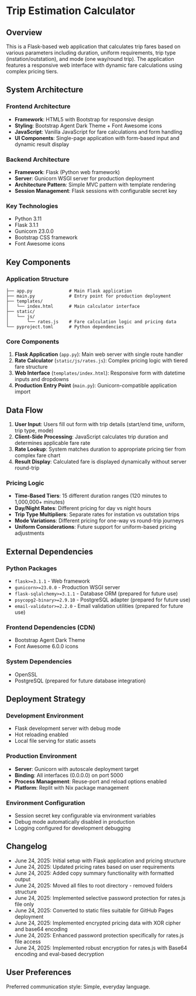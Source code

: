 # Trip Estimation Calculator

## Overview

This is a Flask-based web application that calculates trip fares based on various parameters including duration, uniform requirements, trip type (instation/outstation), and mode (one way/round trip). The application features a responsive web interface with dynamic fare calculations using complex pricing tiers.

## System Architecture

### Frontend Architecture
- **Framework**: HTML5 with Bootstrap for responsive design
- **Styling**: Bootstrap Agent Dark Theme + Font Awesome icons
- **JavaScript**: Vanilla JavaScript for fare calculations and form handling
- **UI Components**: Single-page application with form-based input and dynamic result display

### Backend Architecture
- **Framework**: Flask (Python web framework)
- **Server**: Gunicorn WSGI server for production deployment
- **Architecture Pattern**: Simple MVC pattern with template rendering
- **Session Management**: Flask sessions with configurable secret key

### Key Technologies
- Python 3.11
- Flask 3.1.1
- Gunicorn 23.0.0
- Bootstrap CSS framework
- Font Awesome icons

## Key Components

### Application Structure
```
├── app.py              # Main Flask application
├── main.py             # Entry point for production deployment
├── templates/
│   └── index.html      # Main calculator interface
├── static/
│   └── js/
│       └── rates.js    # Fare calculation logic and pricing data
└── pyproject.toml      # Python dependencies
```

### Core Components
1. **Flask Application** (`app.py`): Main web server with single route handler
2. **Rate Calculator** (`static/js/rates.js`): Complex pricing logic with tiered fare structure
3. **Web Interface** (`templates/index.html`): Responsive form with datetime inputs and dropdowns
4. **Production Entry Point** (`main.py`): Gunicorn-compatible application import

## Data Flow

1. **User Input**: Users fill out form with trip details (start/end time, uniform, trip type, mode)
2. **Client-Side Processing**: JavaScript calculates trip duration and determines applicable fare rate
3. **Rate Lookup**: System matches duration to appropriate pricing tier from complex fare chart
4. **Result Display**: Calculated fare is displayed dynamically without server round-trip

### Pricing Logic
- **Time-Based Tiers**: 15 different duration ranges (120 minutes to 1,000,000+ minutes)
- **Day/Night Rates**: Different pricing for day vs night hours
- **Trip Type Multipliers**: Separate rates for instation vs outstation trips
- **Mode Variations**: Different pricing for one-way vs round-trip journeys
- **Uniform Considerations**: Future support for uniform-based pricing adjustments

## External Dependencies

### Python Packages
- `flask>=3.1.1` - Web framework
- `gunicorn>=23.0.0` - Production WSGI server
- `flask-sqlalchemy>=3.1.1` - Database ORM (prepared for future use)
- `psycopg2-binary>=2.9.10` - PostgreSQL adapter (prepared for future use)
- `email-validator>=2.2.0` - Email validation utilities (prepared for future use)

### Frontend Dependencies (CDN)
- Bootstrap Agent Dark Theme
- Font Awesome 6.0.0 icons

### System Dependencies
- OpenSSL
- PostgreSQL (prepared for future database integration)

## Deployment Strategy

### Development Environment
- Flask development server with debug mode
- Hot reloading enabled
- Local file serving for static assets

### Production Environment
- **Server**: Gunicorn with autoscale deployment target
- **Binding**: All interfaces (0.0.0.0) on port 5000
- **Process Management**: Reuse-port and reload options enabled
- **Platform**: Replit with Nix package management

### Environment Configuration
- Session secret key configurable via environment variables
- Debug mode automatically disabled in production
- Logging configured for development debugging

## Changelog
- June 24, 2025: Initial setup with Flask application and pricing structure
- June 24, 2025: Updated pricing rates based on user requirements  
- June 24, 2025: Added copy summary functionality with formatted output
- June 24, 2025: Moved all files to root directory - removed folders structure
- June 24, 2025: Implemented selective password protection for rates.js file only
- June 24, 2025: Converted to static files suitable for GitHub Pages deployment
- June 24, 2025: Implemented encrypted pricing data with XOR cipher and base64 encoding
- June 24, 2025: Enhanced password protection specifically for rates.js file access
- June 24, 2025: Implemented robust encryption for rates.js with Base64 encoding and eval-based decryption

## User Preferences

Preferred communication style: Simple, everyday language.